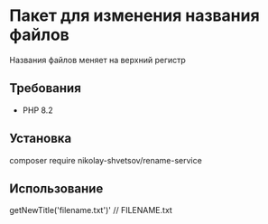# Пакет для изменения названия файлов

Названия файлов меняет на верхний регистр

## Требования

- PHP 8.2

## Установка

composer require nikolay-shvetsov/rename-service

## Использование

<?php

$renamiator = new RenameFile();
echo $renamiator->getNewTitle('filename.txt')' // FILENAME.txt